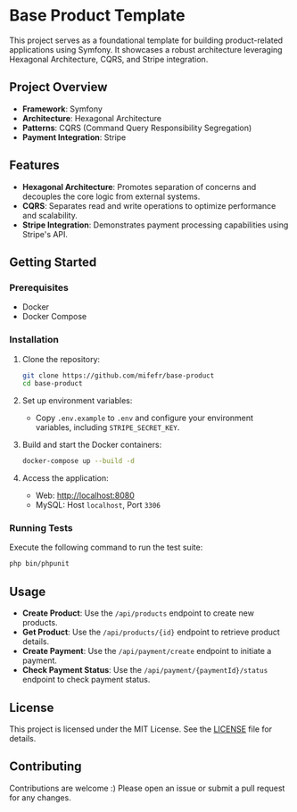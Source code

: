 # Base Product Template

This project serves as a foundational template for building product-related applications using Symfony. It showcases a robust architecture leveraging Hexagonal Architecture, CQRS, and Stripe integration.

## Project Overview

- **Framework**: Symfony
- **Architecture**: Hexagonal Architecture
- **Patterns**: CQRS (Command Query Responsibility Segregation)
- **Payment Integration**: Stripe

## Features

- **Hexagonal Architecture**: Promotes separation of concerns and decouples the core logic from external systems.
- **CQRS**: Separates read and write operations to optimize performance and scalability.
- **Stripe Integration**: Demonstrates payment processing capabilities using Stripe's API.

## Getting Started

### Prerequisites

- Docker
- Docker Compose

### Installation

1. Clone the repository:
   ```bash
   git clone https://github.com/mifefr/base-product
   cd base-product
   ```

2. Set up environment variables:
   - Copy `.env.example` to `.env` and configure your environment variables, including `STRIPE_SECRET_KEY`.

3. Build and start the Docker containers:
   ```bash
   docker-compose up --build -d
   ```

4. Access the application:
   - Web: [http://localhost:8080](http://localhost:8080)
   - MySQL: Host `localhost`, Port `3306`

### Running Tests

Execute the following command to run the test suite:
```bash
php bin/phpunit
```

## Usage

- **Create Product**: Use the `/api/products` endpoint to create new products.
- **Get Product**: Use the `/api/products/{id}` endpoint to retrieve product details.
- **Create Payment**: Use the `/api/payment/create` endpoint to initiate a payment.
- **Check Payment Status**: Use the `/api/payment/{paymentId}/status` endpoint to check payment status.

## License

This project is licensed under the MIT License. See the [LICENSE](LICENSE) file for details.

## Contributing

Contributions are welcome :) Please open an issue or submit a pull request for any changes.
